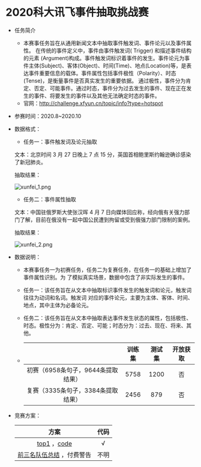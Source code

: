 # 2020科大讯飞事件抽取挑战赛

* 任务简介
  * 本赛事任务旨在从通用新闻文本中抽取事件触发词、事件论元以及事件属性。 在传统的事件定义中，事件由事件触发词( Trigger) 和描述事件结构的元素 (Argument)构成。事件触发词标识着事件的发生。事件论元为事件主体(Subject)、客体(Object)、时间(Time)、地点(Location)等，是表达事件重要信息的载体。事件属性包括事件极性（Polarity）、时态(Tense)，是衡量事件是否真实发生的重要依据。 通过极性，事件分为肯定、否定、可能事件。通过时态，事件分为过去发生的事件、现在正在发生的事件、将要发生的事件以及其他无法确定时态的事件。
  * 官网：http://challenge.xfyun.cn/topic/info?type=hotspot
  
* 参赛时间：2020.8~2020.10

* 数据格式：

  * 任务一：事件触发词及论元抽取

  文本：北京时间 3 月 27 日晚上 7 点 15 分，英国首相鲍里斯约翰逊确诊感染了新冠肺炎。

  抽取结果：

  ![xunfei_1.png](https://github.com/TingFree/NLPer-Arsenal/blob/master/Competition/%E4%BF%A1%E6%81%AF%E6%8A%BD%E5%8F%96/pic/xunfei_1.png?raw=true)

  * 任务二：事件属性抽取

  文本：中国驻俄罗斯大使张汉晖 4 月 7 日向媒体回应称，经向俄有关强力部门了解，目前在俄没有一起中国公民遭到拘留或受到俄强力部门限制的案例。

  抽取结果：

  ![xunfei_2.png](https://github.com/TingFree/NLPer-Arsenal/blob/master/Competition/%E4%BF%A1%E6%81%AF%E6%8A%BD%E5%8F%96/pic/xunfei_2.png?raw=true)

* 数据说明：

  * 本赛事任务一为初赛任务，任务二为复赛任务，在任务一的基础上增加了事件属性识别。为 了模拟真实场景，数据中包含了非实际发生的事件。

  * 任务一：该任务旨在从文本中抽取标识事件发生的触发词和论元，触发词往往为动词和名词。触发词 对应的事件论元，主要为主体、客体、时间、地点，其中主体为必备论元。

  * 任务二：该任务旨在从文本中抽取表达事件发生状态的属性，包括极性、时态。极性分为：肯定、否定、可能；时态分为：过去、现在、将来、其他。

  * |                                    | 训练集 | 测试集 | 开放获取 |
    | :--------------------------------: | :----: | :----: | :------: |
    | 初赛（6958条句子，9644条提取结果） |  5758  |  1200  |    否    |
    | 复赛（3335条句子，3384条提取结果） |  2456  |  879   |    否    |

* 竞赛方案：

  |                             方案                             | 代码 |
  | :----------------------------------------------------------: | :--: |
  | [top1](https://mp.weixin.qq.com/s/WXWD7fmitaFHfUAv1mNLPA) ，[code](https://github.com/WuHuRestaurant/xf_event_extraction2020Top1) |  √   |
  | [前三名队伍总结](https://blog.csdn.net/herosunly/article/details/109289786) ，付费警告 | 不明 |